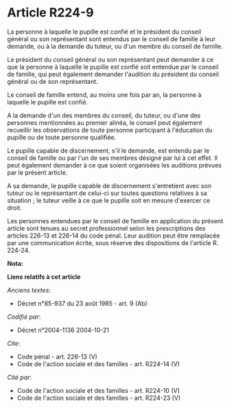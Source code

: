# Article R224-9

La personne à laquelle le pupille est confié et le président du conseil général ou son représentant sont entendus par le
conseil de famille à leur demande, ou à la demande du tuteur, ou d'un membre du conseil de famille. 

Le président du conseil général ou son représentant peut demander à ce que la personne à laquelle le pupille est confié soit
entendue par le conseil de famille, qui peut également demander l'audition du président du conseil général ou de son
représentant. 

Le conseil de famille entend, au moins une fois par an, la personne à laquelle le pupille est confié. 

A la demande d'un des membres du conseil, du tuteur, ou d'une des personnes mentionnées au premier alinéa, le conseil peut
également recueillir les observations de toute personne participant à l'éducation du pupille ou de toute personne qualifiée. 

Le pupille capable de discernement, s'il le demande, est entendu par le conseil de famille ou par l'un de ses membres désigné
par lui à cet effet. Il peut également demander à ce que soient organisées les auditions prévues par le présent article. 

A sa demande, le pupille capable de discernement s'entretient avec son tuteur ou le représentant de celui-ci sur toutes
questions relatives à sa situation ; le tuteur veille à ce que le pupille soit en mesure d'exercer ce droit. 

Les personnes entendues par le conseil de famille en application du présent article sont tenues au secret professionnel selon
les prescriptions des articles 226-13 et 226-14 du code pénal. Leur audition peut être remplacée par une communication
écrite, sous réserve des dispositions de l'article R. 224-24.

**Nota:**



**Liens relatifs à cet article**

_Anciens textes_:

  - Décret n°85-937 du 23 août 1985 - art. 9 (Ab)

_Codifié par_:

  - Décret n°2004-1136 2004-10-21

_Cite_:

  - Code pénal - art. 226-13 (V)
  - Code de l'action sociale et des familles - art. R224-14 (V)

_Cité par_:

  - Code de l'action sociale et des familles - art. R224-10 (V)
  - Code de l'action sociale et des familles - art. R224-23 (V)
